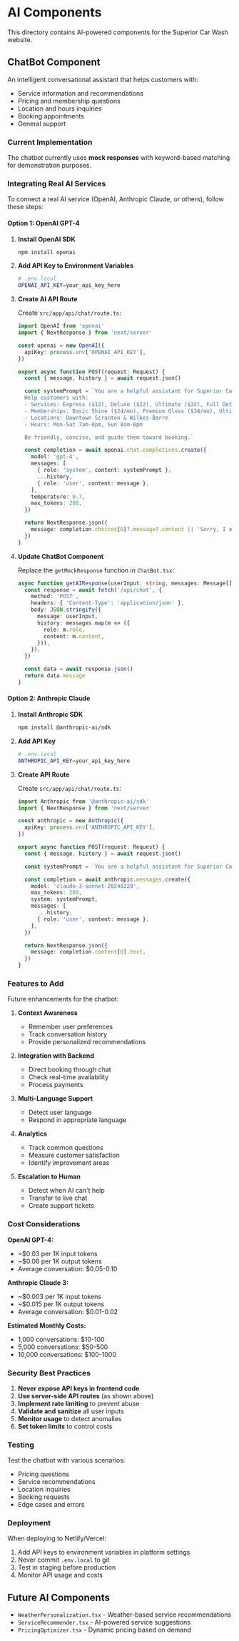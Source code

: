 # AI Components

This directory contains AI-powered components for the Superior Car Wash website.

## ChatBot Component

An intelligent conversational assistant that helps customers with:
- Service information and recommendations
- Pricing and membership questions
- Location and hours inquiries
- Booking appointments
- General support

### Current Implementation

The chatbot currently uses **mock responses** with keyword-based matching for demonstration purposes.

### Integrating Real AI Services

To connect a real AI service (OpenAI, Anthropic Claude, or others), follow these steps:

#### Option 1: OpenAI GPT-4

1. **Install OpenAI SDK**
   ```bash
   npm install openai
   ```

2. **Add API Key to Environment Variables**
   ```bash
   # .env.local
   OPENAI_API_KEY=your_api_key_here
   ```

3. **Create AI API Route**

   Create `src/app/api/chat/route.ts`:
   ```typescript
   import OpenAI from 'openai'
   import { NextResponse } from 'next/server'

   const openai = new OpenAI({
     apiKey: process.env['OPENAI_API_KEY'],
   })

   export async function POST(request: Request) {
     const { message, history } = await request.json()

     const systemPrompt = `You are a helpful assistant for Superior Car Wash.
     Help customers with:
     - Services: Express ($12), Deluxe ($22), Ultimate ($32), Full Detail ($99+)
     - Memberships: Basic Shine ($24/mo), Premium Gloss ($34/mo), Ultimate Protect ($42/mo)
     - Locations: Downtown Scranton & Wilkes-Barre
     - Hours: Mon-Sat 7am-8pm, Sun 8am-6pm

     Be friendly, concise, and guide them toward booking.`

     const completion = await openai.chat.completions.create({
       model: 'gpt-4',
       messages: [
         { role: 'system', content: systemPrompt },
         ...history,
         { role: 'user', content: message },
       ],
       temperature: 0.7,
       max_tokens: 200,
     })

     return NextResponse.json({
       message: completion.choices[0]?.message?.content || 'Sorry, I encountered an error.',
     })
   }
   ```

4. **Update ChatBot Component**

   Replace the `getMockResponse` function in `ChatBot.tsx`:
   ```typescript
   async function getAIResponse(userInput: string, messages: Message[]): Promise<string> {
     const response = await fetch('/api/chat', {
       method: 'POST',
       headers: { 'Content-Type': 'application/json' },
       body: JSON.stringify({
         message: userInput,
         history: messages.map(m => ({
           role: m.role,
           content: m.content,
         })),
       }),
     })

     const data = await response.json()
     return data.message
   }
   ```

#### Option 2: Anthropic Claude

1. **Install Anthropic SDK**
   ```bash
   npm install @anthropic-ai/sdk
   ```

2. **Add API Key**
   ```bash
   # .env.local
   ANTHROPIC_API_KEY=your_api_key_here
   ```

3. **Create API Route**

   Create `src/app/api/chat/route.ts`:
   ```typescript
   import Anthropic from '@anthropic-ai/sdk'
   import { NextResponse } from 'next/server'

   const anthropic = new Anthropic({
     apiKey: process.env['ANTHROPIC_API_KEY'],
   })

   export async function POST(request: Request) {
     const { message, history } = await request.json()

     const systemPrompt = `You are a helpful assistant for Superior Car Wash...`

     const completion = await anthropic.messages.create({
       model: 'claude-3-sonnet-20240229',
       max_tokens: 200,
       system: systemPrompt,
       messages: [
         ...history,
         { role: 'user', content: message },
       ],
     })

     return NextResponse.json({
       message: completion.content[0].text,
     })
   }
   ```

### Features to Add

Future enhancements for the chatbot:

1. **Context Awareness**
   - Remember user preferences
   - Track conversation history
   - Provide personalized recommendations

2. **Integration with Backend**
   - Direct booking through chat
   - Check real-time availability
   - Process payments

3. **Multi-Language Support**
   - Detect user language
   - Respond in appropriate language

4. **Analytics**
   - Track common questions
   - Measure customer satisfaction
   - Identify improvement areas

5. **Escalation to Human**
   - Detect when AI can't help
   - Transfer to live chat
   - Create support tickets

### Cost Considerations

**OpenAI GPT-4:**
- ~$0.03 per 1K input tokens
- ~$0.06 per 1K output tokens
- Average conversation: $0.05-0.10

**Anthropic Claude 3:**
- ~$0.003 per 1K input tokens
- ~$0.015 per 1K output tokens
- Average conversation: $0.01-0.02

**Estimated Monthly Costs:**
- 1,000 conversations: $10-100
- 5,000 conversations: $50-500
- 10,000 conversations: $100-1000

### Security Best Practices

1. **Never expose API keys in frontend code**
2. **Use server-side API routes** (as shown above)
3. **Implement rate limiting** to prevent abuse
4. **Validate and sanitize** all user inputs
5. **Monitor usage** to detect anomalies
6. **Set token limits** to control costs

### Testing

Test the chatbot with various scenarios:
- Pricing questions
- Service recommendations
- Location inquiries
- Booking requests
- Edge cases and errors

### Deployment

When deploying to Netlify/Vercel:
1. Add API keys to environment variables in platform settings
2. Never commit `.env.local` to git
3. Test in staging before production
4. Monitor API usage and costs

## Future AI Components

- `WeatherPersonalization.tsx` - Weather-based service recommendations
- `ServiceRecommender.tsx` - AI-powered service suggestions
- `PricingOptimizer.tsx` - Dynamic pricing based on demand
